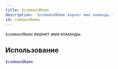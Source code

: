 ```yaml
---
title: $commandName
description: '$commandName вернет имя команды.'
id: commandName
---
```


`$commandName` вернет имя команды.

## Использование

```php
$commandName
```
